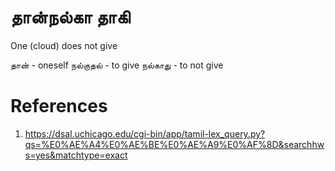 # தான்நல்கா தாகி
One (cloud) does not give

தான் - oneself
நல்குதல் - to give 
நல்காது - to not give

# References
1. https://dsal.uchicago.edu/cgi-bin/app/tamil-lex_query.py?qs=%E0%AE%A4%E0%AE%BE%E0%AE%A9%E0%AF%8D&searchhws=yes&matchtype=exact
